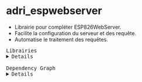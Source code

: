 # adri_espwebserver

- Librairie pour compléter ESP826WebServer.
- Facilite la configuration du serveur et des requête.
- Automatise le traitement des requêtes.

<pre>
Librairies
<details>
adri_espwebserver               = https://github.com/AdriLighting/adri_espwebserver
adri_httparseurl                = https://github.com/AdriLighting/adri_httparseurl
adri_tools_v2                   = https://github.com/AdriLighting/adri_tools_v2

esp8266/arduino                 = https://github.com/esp8266/Arduino/tree/master/libraries

ArduinoJson                     = https://github.com/bblanchon/ArduinoJson
WebSockets                      = https://github.com/Links2004/arduinoWebSockets
ESPAsyncTCP                     = https://github.com/me-no-dev/ESPAsyncTCP
</details>
Dependency Graph
<details>
|-- [adri_espwebserver] 1.0.0
|   |-- [Hash] 1.0
|   |-- [ArduinoJson] 6.17.1
|   |-- [ESP8266HTTPClient] 1.2
|   |   |-- [ESP8266WiFi] 1.0
|   |-- [ESP8266WebServer] 1.0
|   |   |-- [ESP8266WiFi] 1.0
|   |-- [ESP8266WiFi] 1.0
|   |-- [WebSockets] 2.2.1
|   |   |-- [ESP8266WiFi] 1.0
|   |   |-- [ESPAsyncTCP] 1.2.2
|   |   |   |-- [ESP8266WiFi] 1.0
|   |   |-- [Ethernet(esp8266)] 1.0.4
|   |   |   |-- [SPI] 1.0
|   |   |-- [SPI] 1.0
|   |   |-- [Hash] 1.0
|   |-- [adri_httparseurl] 1.0.0
|   |   |-- [adri_tools_v2] 1.0.0
|   |   |   |-- [ESP8266WiFi] 1.0
|   |   |   |-- [LittleFS(esp8266)] 0.1.0
|   |   |-- [ESP8266WiFi] 1.0
|   |   |-- [LittleFS(esp8266)] 0.1.0
|   |-- [ArduinoOTA] 1.0
|   |   |-- [ESP8266WiFi] 1.0
|   |   |-- [ESP8266mDNS] 1.2
|   |   |   |-- [ESP8266WiFi] 1.0
|   |-- [ESP8266mDNS] 1.2
|   |   |-- [ESP8266WiFi] 1.0
|   |-- [LittleFS(esp8266)] 0.1.0
|   |-- [adri_tools_v2] 1.0.0
|   |   |-- [ESP8266WiFi] 1.0
|   |   |-- [LittleFS(esp8266)] 0.1.0</details>
</pre>
